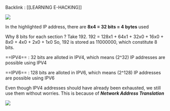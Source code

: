 Backlink : [[LEARNING E-HACKING]]

![](https://i.imgur.com/CyW8zF9.png)


In the highlighted IP address, there are **8x4 = 32 bits = 4 bytes** used

Why 8 bits for each section ? 
Take 192.
192 = 128x1 + 64x1 + 32x0 + 16x0 + 8x0 + 4x0 + 2x0 + 1x0
So, 192 is stored as 11000000, which constitute 8 bits.

==IPV4== : 32 bits are alloted in IPV4, which means (2^32) IP addresses are possible using IPV4 

==IPV6== : 128 bits are alloted in IPV6, which means (2^128) IP addresses are possible using IPV6

Even though IPV4 addresses should have already been exhausted, we still use them without worries.
This is because of ___Network Address Translation___

![](https://i.imgur.com/gAmUW3T.png)



